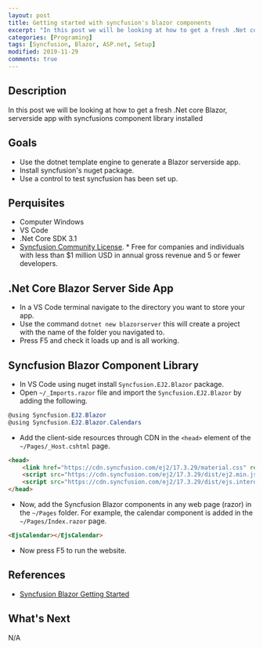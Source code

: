 ```yaml
---
layout: post
title: Getting started with syncfusion's blazor components
excerpt: "In this post we will be looking at how to get a fresh .Net core Blazor, serverside app with syncfusions component library installed."
categories: [Programing]
tags: [Syncfusion, Blazor, ASP.net, Setup]
modified: 2019-11-29
comments: true
---
```


## Description

In this post we will be looking at how to get a fresh .Net core Blazor, serverside app with syncfusions component library installed

## Goals
* Use the dotnet template engine to generate a Blazor serverside app.
* Install syncfusion's nuget package.
* Use a control to test syncfusion has been set up.

## Perquisites

* Computer Windows
* VS Code 
* .Net Core SDK 3.1
* [Syncfusion Community License](https://www.syncfusion.com/products/communitylicense).
      * Free for companies and individuals with less than $1 million USD in annual gross revenue and 5 or fewer developers.

## .Net Core Blazor Server Side App

* In a VS Code terminal navigate to the directory you want to store your app.
* Use the command `dotnet new blazorserver` this will create a project with the name of the folder you navigated to.
* Press F5 and check it loads up and is all working.

## Syncfusion Blazor Component Library
* In VS Code using nuget install `Syncfusion.EJ2.Blazor` package.
* Open `~/_Imports.razor` file and import the `Syncfusion.EJ2.Blazor` by adding the following.

```csharp
@using Syncfusion.EJ2.Blazor
@using Syncfusion.EJ2.Blazor.Calendars
```
* Add the client-side resources through CDN in the `<head>` element of the `~/Pages/_Host.cshtml` page.

```html
<head>
    <link href="https://cdn.syncfusion.com/ej2/17.3.29/material.css" rel="stylesheet" />
    <script src="https://cdn.syncfusion.com/ej2/17.3.29/dist/ej2.min.js"></script>
    <script src="https://cdn.syncfusion.com/ej2/17.3.29/dist/ejs.interop.min.js"></script>
</head>
```
* Now, add the Syncfusion Blazor components in any web page (razor) in the `~/Pages` folder. For example, the calendar component is added in the `~/Pages/Index.razor` page.

```html
<EjsCalendar></EjsCalendar>
```
* Now press F5 to run the website.

## References

*  [Syncfusion Blazor Getting Started](https://ej2.syncfusion.com/blazor/documentation/getting-started/dotnet-cli-blazor-server/)

## What's Next

N/A